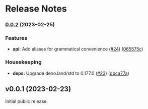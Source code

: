 # Release Notes

### [0.0.2](https://github.com/linuxwolf/expecto/compare/v0.0.1...v0.0.2) (2023-02-25)


### Features

* **api:** Add aliases for grammatical convenience ([#24](https://github.com/linuxwolf/expecto/issues/24)) ([065575c](https://github.com/linuxwolf/expecto/commit/065575c9c2aba6f3ca365e779c6af902c96ceac3))


### Housekeeping

* **deps:** Upgrade deno.land/std to 0.177.0 ([#23](https://github.com/linuxwolf/expecto/issues/23)) ([dbca77a](https://github.com/linuxwolf/expecto/commit/dbca77aac20cf264aab348ae089e09935d349c4e))

## v0.0.1 (2023-02-23)

Initial public release.
